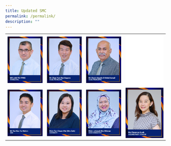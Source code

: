 ```yaml
---
title: Updated SMC
permalink: /permalink/
description: ""
---
```

<style>
   td, th {
       border: none!important;
    }
</style>

|||||
| :--------: | --------: | :-------- | :--------: |
|![](/images/mr%20lam%20yui-ping.jpg)|![](/images/mr%20chan%20yew%20ren%20eugene.jpg)|![](/images/mr%20sheik%20alaudin%20b%20mohd%20ismail.jpg)|![](/images/blankblank.jpg)|
|![](/images/10%20mr%20tan%20han%20yu%20melvin.jpg)|![](/images/09%20mdm%20tan%20chuen%20wei%20(mrs%20goh).jpg)|![](/images/04%20mdm%20julianah%20bte%20othman.jpg)|![](/images/ms%20florence%20kuek.jpg)|